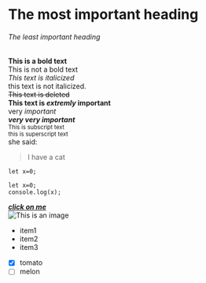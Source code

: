 # The most important heading
###### The least important heading
**This is a bold text**  
This is not a bold text  
*This text is italicized*  
this text is not italicized.  
~~This text is deleted~~  
**This text is _extremly_ important**  
very _important_   
***very very important***  
<sub>This is subscript text</sub>  
<sup>this is superscript text</sup>   
she said:
> I have a cat

`let x=0;`
```
let x=0;
console.log(x);
```
***[click on me](https://github.com/mahshidhooshmand/my-second-repo)***  
![This is an image](https://github.githubassets.com/images/modules/logos_page/GitHub-Mark.png)

- item1
- item2
- item3
- [x] tomato
- [ ] melon
